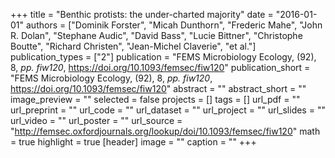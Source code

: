 +++
title = "Benthic protists: the under-charted majority"
date = "2016-01-01"
authors = ["Dominik Forster", "Micah Dunthorn", "Frederic Mahe", "John R. Dolan", "Stephane Audic", "David Bass", "Lucie Bittner", "Christophe Boutte", "Richard Christen", "Jean-Michel Claverie", "et al."]
publication_types = ["2"]
publication = "FEMS Microbiology Ecology, (92), 8, _pp. fiw120_, https://doi.org/10.1093/femsec/fiw120"
publication_short = "FEMS Microbiology Ecology, (92), 8, _pp. fiw120_, https://doi.org/10.1093/femsec/fiw120"
abstract = ""
abstract_short = ""
image_preview = ""
selected = false
projects = []
tags = []
url_pdf = ""
url_preprint = ""
url_code = ""
url_dataset = ""
url_project = ""
url_slides = ""
url_video = ""
url_poster = ""
url_source = "http://femsec.oxfordjournals.org/lookup/doi/10.1093/femsec/fiw120"
math = true
highlight = true
[header]
image = ""
caption = ""
+++
